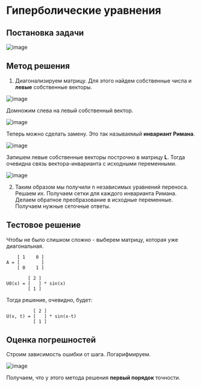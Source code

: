 # Гиперболические уравнения

## Постановка задачи

![image](https://user-images.githubusercontent.com/25401699/166445159-9a0d3b3c-1d3e-4077-afe1-2607d1e7b6aa.png)

## Метод решения

1. Диагонализируем матрицу. Для этого найдем собственные числа и **левые** собственные векторы.

![image](https://user-images.githubusercontent.com/25401699/166445274-19660364-15e4-434b-b8d3-2bb4ed3b8761.png)

Домножим слева на левый собственный вектор.

![image](https://user-images.githubusercontent.com/25401699/166445365-0346332d-4334-463c-887c-b41e55e2e005.png)

Теперь можно сделать замену. Это так называемый **инвариант Римана**.

![image](https://user-images.githubusercontent.com/25401699/166445408-77f68b70-6c19-4c8b-9dd4-e95b788b323e.png)

Запишем левые собственные векторы построчно в матрицу **L**. Тогда очевидна связь вектора-инварианта с исходными переменными.

![image](https://user-images.githubusercontent.com/25401699/166445513-b009ed43-f8a7-44b0-9edc-b5f22838325c.png)

2. Таким образом мы получили n независимых уравнений переноса. Решаем их. Получаем сетки для каждого инварианта Римана. Делаем обратное преобразование в исходные переменные. Получаем нужные сеточные ответы.

## Тестовое решение

Чтобы не было слишком сложно - выберем матрицу, которая уже диагональная.

```
    [ 1    0 ]
A = [        ]
    [ 0    1 ]
    
        [ 2 ]
U0(x) = [   ] * sin(x)
        [ 1 ]
```

Тогда решение, очевидно, будет:

```    
          [ 2 ]
U(x, t) = [   ] * sin(x-t)
          [ 1 ]
```

## Оценка погрешностей

Строим зависимость ошибки от шага. Логарифмируем.

![image](https://user-images.githubusercontent.com/25401699/166447259-11fa00b8-2cc5-4e19-9520-ccc315b5cbf0.png)

Получаем, что у этого метода решения **первый порядок** точности.

